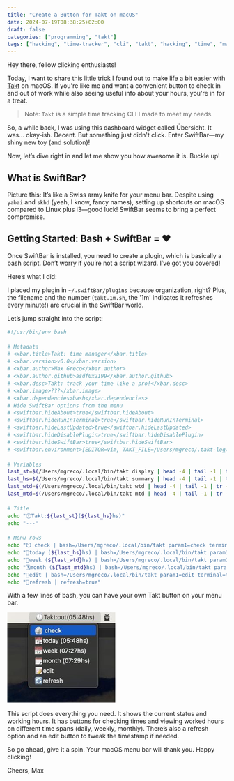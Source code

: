 ```yaml
---
title: "Create a Button for Takt on macOS"
date: 2024-07-19T08:38:25+02:00
draft: false
categories: ["programming", "takt"]
tags: ["hacking", "time-tracker", "cli", "takt", "hacking", "time", "macos", "productivity", "time-management"]
---
```


Hey there, fellow clicking enthusiasts!

Today, I want to share this little trick I found out to make life a bit easier
with [Takt](https://github.com/asdf0x2199/takt) on macOS. If you're like me and
want a convenient button to check in and out of work while also seeing useful
info about your hours, you're in for a treat.

> Note:
> `Takt` is a simple time tracking CLI I made to meet my needs.

So, a while back, I was using this dashboard widget called Übersicht. It was...
okay-ish. Decent. But something just didn't click. Enter SwiftBar—my shiny new
toy (and solution)!

Now, let’s dive right in and let me show you how awesome it is. Buckle up!

## What is SwiftBar?

Picture this: It’s like a Swiss army knife for your menu bar. Despite using
`yabai` and `skhd` (yeah, I know, fancy names), setting up shortcuts on macOS
compared to Linux plus i3—good luck! SwiftBar seems to bring a perfect
compromise.

## Getting Started: Bash + SwiftBar = ❤️

Once SwiftBar is installed, you need to create a plugin, which is basically a
bash script. Don’t worry if you’re not a script wizard. I’ve got you covered!

Here’s what I did:

I placed my plugin in `~/.swiftBar/plugins` because organization, right? Plus,
the filename and the number (`takt.1m.sh`, the '1m' indicates it refreshes
every minute!) are crucial in the SwiftBar world.

Let’s jump straight into the script:

```bash
#!/usr/bin/env bash

# Metadata
# <xbar.title>Takt: time manager</xbar.title>
# <xbar.version>v0.0</xbar.version>
# <xbar.author>Max Greco</xbar.author>
# <xbar.author.github>asdf0x2199</xbar.author.github>
# <xbar.desc>Takt: track your time like a pro!</xbar.desc>
# <xbar.image>???</xbar.image>
# <xbar.dependencies>bash</xbar.dependencies>
# Hide SwiftBar options from the menu
# <swiftbar.hideAbout>true</swiftbar.hideAbout>
# <swiftbar.hideRunInTerminal>true</swiftbar.hideRunInTerminal>
# <swiftbar.hideLastUpdated>true</swiftbar.hideLastUpdated>
# <swiftbar.hideDisablePlugin>true</swiftbar.hideDisablePlugin>
# <swiftbar.hideSwiftBar>true</swiftbar.hideSwiftBar>
# <swiftbar.environment>[EDITOR=vim, TAKT_FILE=/Users/mgreco/.takt-log/work.csv, ... ]</swiftbar.environment>

# Variables
last_st=$(/Users/mgreco/.local/bin/takt display | head -4 | tail -1 | tr -d "│" | awk '{print $3}')
last_hs=$(/Users/mgreco/.local/bin/takt summary | head -4 | tail -1 | tr -d "│" | awk '{print $4}')
last_wtd=$(/Users/mgreco/.local/bin/takt wtd | head -4 | tail -1 | tr -d "│" | awk '{print $4}')
last_mtd=$(/Users/mgreco/.local/bin/takt mtd | head -4 | tail -1 | tr -d "│" | awk '{print $4}')

# Title
echo "🕐Takt:${last_st}(${last_hs}hs)"
echo "---"

# Menu rows
echo "⏲️ check | bash=/Users/mgreco/.local/bin/takt param1=check terminal=false"
echo "📆today (${last_hs}hs) | bash=/Users/mgreco/.local/bin/takt param1=wtd terminal=true"
echo "📅week (${last_wtd}hs) | bash=/Users/mgreco/.local/bin/takt param1=wtd terminal=true"
echo "🗓️month (${last_mtd}hs) | bash=/Users/mgreco/.local/bin/takt param1=mtd terminal=true"
echo "📝edit | bash=/Users/mgreco/.local/bin/takt param1=edit terminal=true"
echo "🔄refresh | refresh=true"
```

With a few lines of bash, you can have your own Takt button on your menu bar.

![pic-of-the-button](button.jpg)

This script does everything you need. It shows the current status and working
hours. It has buttons for checking times and viewing worked hours on different
time spans (daily, weekly, monthly). There’s also a refresh option and an edit
button to tweak the timestamp if needed.

So go ahead, give it a spin. Your macOS menu bar will thank you. Happy
clicking!

Cheers,
Max
